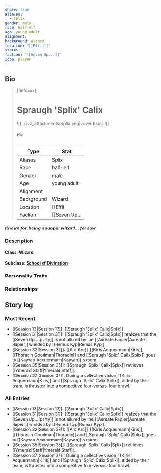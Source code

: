 ```yaml
---
share: true
aliases:
  - Splix
gender: male
race: half-elf
age: young adult
alignment: 
background: Wizard
location: "[[Effil]]"
status: 
faction: "[[Seven Up...]]"
icon: player
---
```

## Bio
> [!infobox]
> # Spraugh 'Splix' Calix
> ![[../zzz_attachments/Splix.png|cover hsmall]]
> ###### Bio
> | Type | Stat |
> | ---- | ---- |
> | Aliases | Splix|
> | Race| half-elf |
> | Gender| male|
> | Age | young adult|
> | Alignment|| 
> | Background| Wizard|
> | Location|  [[Effil|Effil]]|
> | Faction| [[Seven Up...|Seven Up...]]| 
##### Known for: being a subpar wizard... for now
### Description
#### Class: Wizard
#### Subclass: [School of Divination](https://dnd5e.wikidot.com/wizard:divination)
### Personality Traits
### Relationships
## Story log
### Most Recent
- [[Session 13|Session 13]]: [[Spraugh 'Splix' Calix|Splix]]
- [[Session 31|Session 31]]: [[Spraugh 'Splix' Calix|Splix]] realizes that the [[Seven Up...|party]] is not allured by the [[Aureate Rapier|Aureate Rapier]] wielded by [[Remus Kyp|Remus Kyp]].
- [[Session 32|Session 32]]: [[Arc|Arc]], [[Kiris Acquermann|Kiris]], [[Thoradin Goodman|Thoradin]] and [[Spraugh 'Splix' Calix|Splix]] goes to [[Kayvan Acquermann|Kayvan]]'s room.
- [[Session 35|Session 35]]: [[Spraugh 'Splix' Calix|Splix]] retrieves [[Ymerald Staff|Ymerald Staff]].
- [[Session 37|Session 37]]: During a collective vision, [[Kiris Acquermann|Kiris]] and [[Spraugh 'Splix' Calix|Splix]], aided by their team, is thrusted into a competitive four-versus-four brawl.

### All Entries
- [[Session 13|Session 13]]: [[Spraugh 'Splix' Calix|Splix]]
- [[Session 31|Session 31]]: [[Spraugh 'Splix' Calix|Splix]] realizes that the [[Seven Up...|party]] is not allured by the [[Aureate Rapier|Aureate Rapier]] wielded by [[Remus Kyp|Remus Kyp]].
- [[Session 32|Session 32]]: [[Arc|Arc]], [[Kiris Acquermann|Kiris]], [[Thoradin Goodman|Thoradin]] and [[Spraugh 'Splix' Calix|Splix]] goes to [[Kayvan Acquermann|Kayvan]]'s room.
- [[Session 35|Session 35]]: [[Spraugh 'Splix' Calix|Splix]] retrieves [[Ymerald Staff|Ymerald Staff]].
- [[Session 37|Session 37]]: During a collective vision, [[Kiris Acquermann|Kiris]] and [[Spraugh 'Splix' Calix|Splix]], aided by their team, is thrusted into a competitive four-versus-four brawl.
